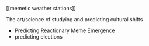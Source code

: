 [[memetic weather stations]]

The art/science of studying and predicting cultural shifts
- Predicting Reactionary Meme Emergence
- predicting elections